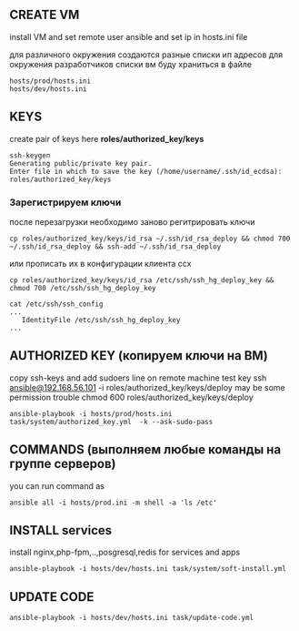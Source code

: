 ## CREATE VM
install VM
and set remote user ansible
and set ip in hosts.ini file

для различного окружения создаются разные списки ип адресов 
для окружения разработчиков списки вм буду храниться в файле
```
hosts/prod/hosts.ini 
hosts/dev/hosts.ini 
```


## KEYS
create pair of keys here __roles/authorized_key/keys__
```
ssh-keygen
Generating public/private key pair.
Enter file in which to save the key (/home/username/.ssh/id_ecdsa): roles/authorized_key/keys

```
### Зарегистрируем ключи 
после перезагрузки необходимо заново регитрировать ключи 
```
cp roles/authorized_key/keys/id_rsa ~/.ssh/id_rsa_deploy && chmod 700 ~/.ssh/id_rsa_deploy && ssh-add ~/.ssh/id_rsa_deploy
```
или прописать их в конфигурации клиента ссх 
```
cp roles/authorized_key/keys/id_rsa /etc/ssh/ssh_hg_deploy_key && chmod 700 /etc/ssh/ssh_hg_deploy_key

cat /etc/ssh/ssh_config
...
   IdentityFile /etc/ssh/ssh_hg_deploy_key
...
```

## AUTHORIZED KEY (копируем ключи на ВМ)
copy ssh-keys and add sudoers line on remote machine
test key  ssh ansible@192.168.56.101 -i roles/authorized_key/keys/deploy
may be some permission trouble chmod 600 roles/authorized_key/keys/deploy
```
ansible-playbook -i hosts/prod/hosts.ini task/system/authorized_key.yml  -k --ask-sudo-pass
```

## COMMANDS (выполняем любые команды на группе серверов)
you can run command as
```
ansible all -i hosts/prod.ini -m shell -a 'ls /etc'
```

## INSTALL services
install nginx,php-fpm,..,posgresql,redis for services and apps
```
ansible-playbook -i hosts/dev/hosts.ini task/system/soft-install.yml
```

## UPDATE CODE
```
ansible-playbook -i hosts/dev/hosts.ini task/update-code.yml
```


